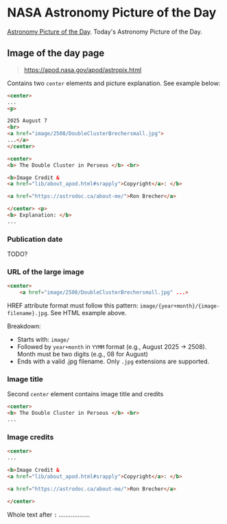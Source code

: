 # NASA Astronomy Picture of the Day

[Astronomy Picture of the Day](https://apod.nasa.gov/apod/). Today's Astronomy Picture of the Day.

## Image of the day page

> https://apod.nasa.gov/apod/astropix.html

Contains two `center` elements and picture explanation. See example below:

```html
<center>
...
<p>

2025 August 7
<br> 
<a href="image/2508/DoubleClusterBrechersmall.jpg">
...</a>
</center>

<center>
<b> The Double Cluster in Perseus </b> <br> 

<b>Image Credit &
<a href="lib/about_apod.html#srapply">Copyright</a>: </b>

<a href="https://astrodoc.ca/about-me/">Ron Brecher</a>

</center> <p> 
<b> Explanation: </b> 
...
```

### Publication date

TODO?

### URL of the large image

```html
<center>
    <a href="image/2508/DoubleClusterBrechersmall.jpg" ...>
```

HREF attribute format must follow this pattern: `image/{year+month}/{image-filename}.jpg`. See HTML example above.

Breakdown:

- Starts with: `image/`
- Followed by `year+month` in `YYMM` format (e.g., August 2025 → 2508). Month must be two digits (e.g., 08 for August)
- Ends with a valid .jpg filename. Only `.jpg` extensions are supported.

### Image title

Second `center` element contains image title and credits

```html
<center>
<b> The Double Cluster in Perseus </b> <br> 
...
```

### Image credits

```html
<center>
...

<b>Image Credit &
<a href="lib/about_apod.html#srapply">Copyright</a>: </b>

<a href="https://astrodoc.ca/about-me/">Ron Brecher</a>

</center>
```

Whole text after `:` ..................
